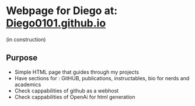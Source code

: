# Webpage for Diego at: [Diego0101.github.io](https://diego0101.github.io/)
(in construction)
## Purpose
- Simple HTML page that guides through my projects
- Have sections for : GitHUB, publications, instructables, bio for nerds and academics
- Check cappabilities of github as a webhost
- Check cappabilities of OpenAi for html generation
